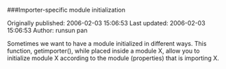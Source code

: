 ###Importer-specific module initialization

Originally published: 2006-02-03 15:06:53
Last updated: 2006-02-03 15:06:53
Author: runsun pan

Sometimes we want to have a module initialized in different ways. This function, getimporter(), while placed inside a module X, allow you to initialize module X according to the module (properties) that is importing X.